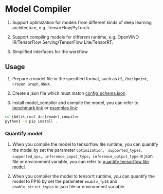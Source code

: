 # Model Compiler

1. Support optimization for models from different kinds of deep learning architecture, e.g. TensorFlow/PyTorch.

2. Support compiling models for different runtime, e.g. OpenVINO IR/TensorFlow Serving/TensorFlow Lite/TensorRT.

3. Simplified interfaces for the workflow.

## Usage

1. Prepare a model file in the specified format, such as `H5`, `Checkpoint`, `Frozen Graph`, `ONNX`.

2. Create a json file which must match [config_schema.json](config_schema.json).

3. Install model_compiler and compile the model, you can refer to
[benchmark link](../benchmark/src/compile_model.py) or [examples link](../examples/keras_model/compile_model.py):

```sh
cd {Adlik_root_dir}/model_compiler
python3 -m pip install .
```

### Quantify model

1. When you compile the model to tensorflow lite runtime, you can quantify the model by set the parameter `optimization`，
`supported_types`， `supported_ops`，`inference_input_type`，`inference_output_type` in json file or environment variable,
you can refer to [quantify tensorflow lite model](../examples/quantify_model).

2. When you compiler the model to tensorrt runtime, you can quantify the model to FP16 by set the parameter `enable_fp16`
and `enable_strict_types` in json file or environment variable.

